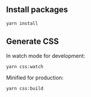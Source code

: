 ## Install packages

`yarn install`

## Generate CSS

In watch mode for development:

```
yarn css:watch
```

Minified for production:

```
yarn css:build
```
